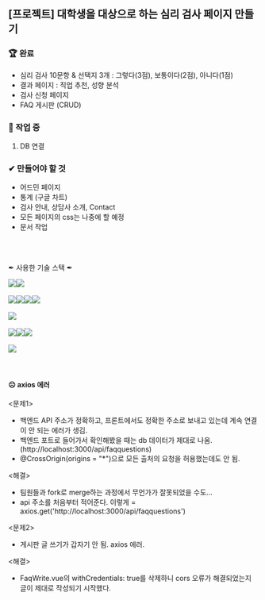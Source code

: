 ## [프로젝트] 대학생을 대상으로 하는 심리 검사 페이지 만들기

### 🏆 완료
- 심리 검사 10문항 & 선택지 3개 : 그렇다(3점), 보통이다(2점), 아니다(1점)
- 결과 페이지 : 직업 추천, 성향 분석
- 검사 신청 페이지
- FAQ 게시판 (CRUD)

### 📌 작업 중
1. DB 연결

### ✔ 만들어야 할 것
- 어드민 페이지
- 통계 (구글 차트)
- 검사 안내, 상담사 소개, Contact
- 모든 페이지의 css는 나중에 할 예정
- 문서 작업

<br><br>

✒ 사용한 기술 스택 ✒
<div style="display: flex; flex-wrap: wrap;">
  <img src="https://img.shields.io/badge/JAVA-3766AB?style=flat-square&logo=java&logoColor=black">
  <img src="https://img.shields.io/badge/JavaScript-F7DF1E?style=flat-square&logo=javascript&logoColor=black">
</div>
<br>
<div style="display: flex; flex-wrap: wrap;">
  <img src="https://img.shields.io/badge/vue.js-4FC08D?style=flat-square&logo=vue.js&logoColor=white">
  <img src="https://img.shields.io/badge/HTML5-E34F26?style=flat-square&logo=html5&logoColor=white">
  <img src="https://img.shields.io/badge/CSS3-1572B6?style=flat-square&logo=css3&logoColor=white">
  <img src="https://img.shields.io/badge/Bootstrap-7952B3?style=flat-square&logo=bootstrap&logoColor=white">
</div>
<br>
<div style="display: flex; flex-wrap: wrap;">
<img src="https://img.shields.io/badge/SpringBoot-6DB33F?style=flat-square&logo=springboot&logoColor=white">
</div>
<br>
<div style="display: flex; flex-wrap: wrap;">
<img src="https://img.shields.io/badge/eclipseIDE-2C2255?style=flat-square&logo=eclipseide&logoColor=white">
<img src="https://img.shields.io/badge/VS%20Code-007ACC?style=flat-square&logo=visualstudiocode&logoColor=white">
<img src="https://img.shields.io/badge/github-181717?style=flat-square&logo=github&logoColor=white">
</div>
<br>
<div style="display: flex; flex-wrap: wrap;">
<img src="https://img.shields.io/badge/mariaDB-1F305F?style=flat-square&logo=mariadb&logoColor=white">
</div>
<br><br>

#### ☹ axios 에러

<문제1>
* 백엔드 API 주소가 정확하고, 프론트에서도 정확한 주소로 보내고 있는데 계속 연결이 안 되는 에러가 생김.
* 백엔드 포트로 들어가서 확인해봤을 때는 db 데이터가 제대로 나옴. (http://localhost:3000/api/faqquestions)
* @CrossOrigin(origins = "*")으로 모든 출처의 요청을 허용했는데도 안 됨.
  
<해결>
* 팀원들과 fork로 merge하는 과정에서 무언가가 잘못되었을 수도...
* api 주소를 처음부터 적어준다. 이렇게 = axios.get('http://localhost:3000/api/faqquestions')

<문제2>
* 게시판 글 쓰기가 갑자기 안 됨. axios 에러.


<해결>
* FaqWrite.vue의 withCredentials: true를 삭제하니 cors 오류가 해결되었는지 글이 제대로 작성되기 시작했다. 

